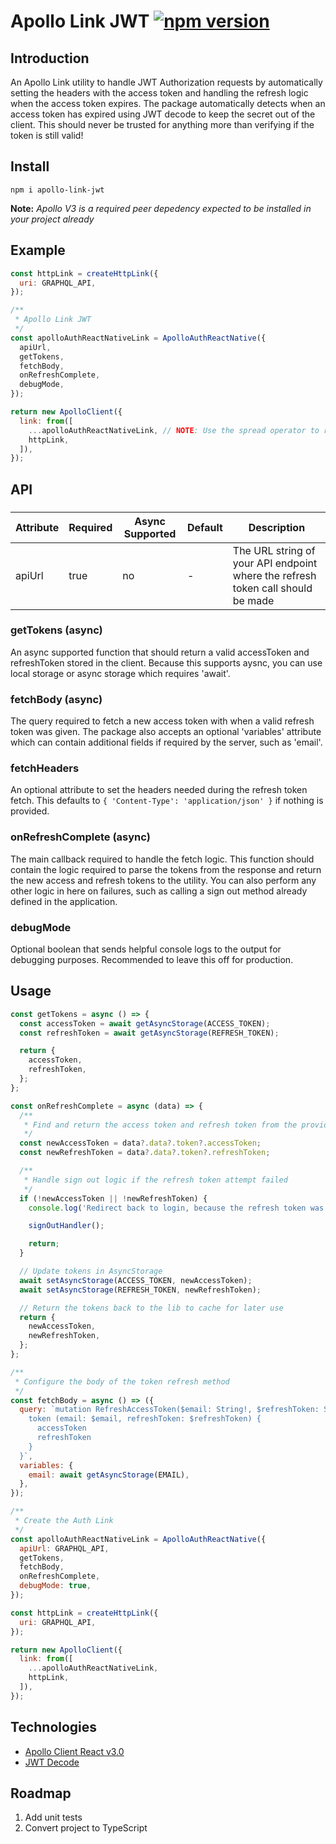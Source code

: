 # Apollo Link JWT [![npm version](https://badge.fury.io/js/apollo-auth-react-native.svg)](https://badge.fury.io/js/apollo-auth-react-native)

## Introduction

An Apollo Link utility to handle JWT Authorization requests by automatically setting the headers with the access token and handling the refresh logic when the access token expires.  The package automatically detects when an access token has expired using JWT decode to keep the secret out of the client.  This should never be trusted for anything more than verifying if the token is still valid!

## Install

`npm i apollo-link-jwt`

**Note:** *Apollo V3 is a required peer depedency expected to be installed in your project already*

## Example

~~~javascript
const httpLink = createHttpLink({
  uri: GRAPHQL_API,
});

/**
 * Apollo Link JWT
 */
const apolloAuthReactNativeLink = ApolloAuthReactNative({
  apiUrl,
  getTokens,
  fetchBody,
  onRefreshComplete,
  debugMode,
});

return new ApolloClient({
  link: from([
    ...apolloAuthReactNativeLink, // NOTE: Use the spread operator to return the array of links created by the package
    httpLink,
  ]),
});
~~~

## API

### 

| Attribute | Required | Async Supported | Default | Description |
| --- | --- | --- | --- | --- |
| apiUrl | true | no | - | The URL string of your API endpoint where the refresh token call should be made |

### getTokens (async)

An async supported function that should return a valid accessToken and refreshToken stored in the client.  Because this supports aysnc, you can use local storage or async storage which requires 'await'.

### fetchBody (async)

The query required to fetch a new access token with when a valid refresh token was given.  The package also accepts an optional 'variables' attribute which can contain additional fields if required by the server, such as 'email'.

### fetchHeaders

An optional attribute to set the headers needed during the refresh token fetch.  This defaults to `{ 'Content-Type': 'application/json' }` if nothing is provided.

### onRefreshComplete (async)

The main callback required to handle the fetch logic.  This function should contain the logic required to parse the tokens from the response and return the new access and refresh tokens to the utility. You can also perform any other logic in here on failures, such as calling a sign out method already defined in the application.

### debugMode

Optional boolean that sends helpful console logs to the output for debugging purposes. Recommended to leave this off for production.

## Usage

~~~javascript
const getTokens = async () => {
  const accessToken = await getAsyncStorage(ACCESS_TOKEN);
  const refreshToken = await getAsyncStorage(REFRESH_TOKEN);

  return {
    accessToken,
    refreshToken,
  };
};

const onRefreshComplete = async (data) => {
  /**
   * Find and return the access token and refresh token from the provided fetch callback
   */
  const newAccessToken = data?.data?.token?.accessToken;
  const newRefreshToken = data?.data?.token?.refreshToken;

  /**
   * Handle sign out logic if the refresh token attempt failed
   */
  if (!newAccessToken || !newRefreshToken) {
    console.log('Redirect back to login, because the refresh token was expired!');

    signOutHandler();

    return;
  }

  // Update tokens in AsyncStorage
  await setAsyncStorage(ACCESS_TOKEN, newAccessToken);
  await setAsyncStorage(REFRESH_TOKEN, newRefreshToken);

  // Return the tokens back to the lib to cache for later use
  return {
    newAccessToken,
    newRefreshToken,
  };
};

/**
 * Configure the body of the token refresh method
 */
const fetchBody = async () => ({
  query: `mutation RefreshAccessToken($email: String!, $refreshToken: String!) {
    token (email: $email, refreshToken: $refreshToken) {
      accessToken
      refreshToken
    }
  }`,
  variables: {
    email: await getAsyncStorage(EMAIL),
  },
});

/**
 * Create the Auth Link
 */
const apolloAuthReactNativeLink = ApolloAuthReactNative({
  apiUrl: GRAPHQL_API,
  getTokens,
  fetchBody,
  onRefreshComplete,
  debugMode: true,
});

const httpLink = createHttpLink({
  uri: GRAPHQL_API,
});

return new ApolloClient({
  link: from([
    ...apolloAuthReactNativeLink,
    httpLink,
  ]),
});
~~~

## Technologies

- [Apollo Client React v3.0](https://www.apollographql.com/docs/react/)
- [JWT Decode](https://www.npmjs.com/package/jwt-decode)

## Roadmap

1. Add unit tests
2. Convert project to TypeScript

